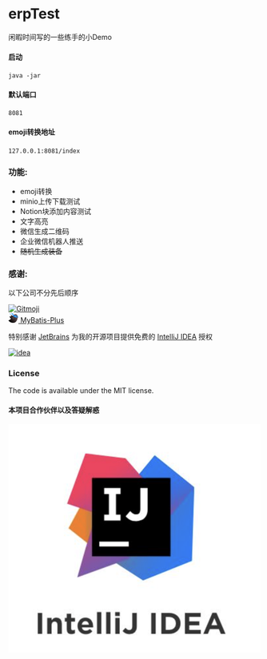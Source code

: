 # erpTest
闲暇时间写的一些练手的小Demo

#### 启动
`java -jar`

#### 默认端口
`8081`
#### emoji转换地址
`127.0.0.1:8081/index`

### 功能:
* emoji转换
* minio上传下载测试
* Notion块添加内容测试
* 文字高亮
* 微信生成二维码
* 企业微信机器人推送
* ~~随机生成装备~~

### 感谢:
以下公司不分先后顺序

<a href="https://gitmoji.dev">
    <img src="https://img.shields.io/badge/gitmoji-%20😜%20😍-FFDD67.svg?style=flat-square" alt="Gitmoji">
</a>
<br />
<a href="https://baomidou.com">
    <img src="https://github.com/carryhcc/erpTest/blob/master/src/main/resources/templates/static/images/mybatis_plus.svg?style=flat-square" width="20" height="20" alt="mybatis-Plus">
    MyBatis-Plus
</a>


特别感谢 [JetBrains](https://www.jetbrains.com/?from=xgqfrms) 为我的开源项目提供免费的 [IntelliJ IDEA](https://www.jetbrains.com/go/?from=xgqfrms) 授权

<p>
 <a href="https://www.jetbrains.com/?from=xgqfrms">
   <img height="200" src="https://github.com/carryhcc/blob/master/erpTest/src/main/resources/templates/static/images/idea_logo.png"  alt="idea">
 </a>
</p>

### License

The code is available under the MIT license.

<!-- Add the footer here -->
#### 本项目合作伙伴以及答疑解惑

![Footer](https://github.com/carryhcc/erpTest/blob/master/src/main/resources/templates/static/images/idea_logo.png)